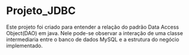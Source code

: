# Projeto_JDBC
  Este projeto foi criado para entender a relação do padrão Data Access Object(DAO) em java. Nele pode-se observar a interação de uma classe intermediaria entre o banco de dados MySQL e a estrutura do negócio implementado.
